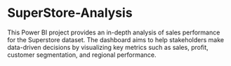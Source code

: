 # SuperStore-Analysis
This Power BI project provides an in-depth analysis of sales performance for the Superstore dataset. The dashboard aims to help stakeholders make data-driven decisions by visualizing key metrics such as sales, profit, customer segmentation, and regional performance.
